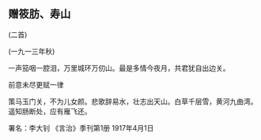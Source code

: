 ## 赠筱肪、寿山

(二首)

(一九一三年秋)

一声笳咽一腔泪，万里城环万仞山。最是多情今夜月，共君犹自出边关。

前意未尽更赋一律

策马玉门关，不为儿女颜。悲歌辞易水，壮志出天山。白草千层雪，黄河九曲湾。遥知肠断处，应有雁飞还。

署名：李大钊
《言治》季刊第1册
1917年4月1日

